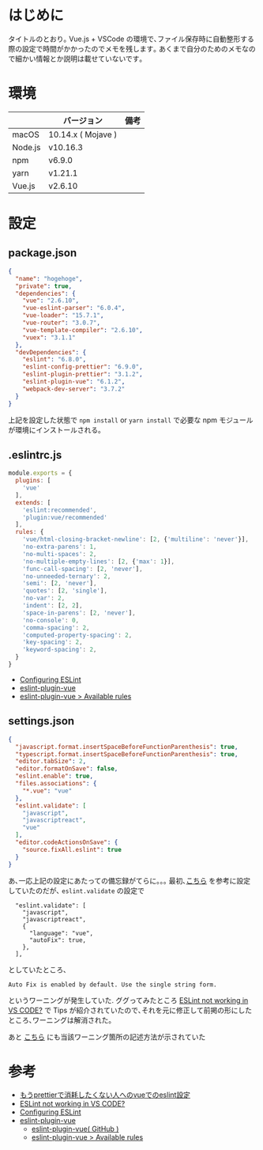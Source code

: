 # はじめに
タイトルのとおり｡
Vue.js + VSCode の環境で､ファイル保存時に自動整形する際の設定で時間がかかったのでメモを残します｡
あくまで自分のためのメモなので細かい情報とか説明は載せていないです｡

# 環境
|          | バージョン            | 備考 |
| -------- | ------------------ | --- |
| macOS    | 10.14.x ( Mojave ) |     |
| Node.js  | v10.16.3           |     |
| npm      | v6.9.0             |     |
| yarn     | v1.21.1            |     |
| Vue.js   | v2.6.10            |     |

# 設定
## package.json
```javascript:package.json
{
  "name": "hogehoge",
  "private": true,
  "dependencies": {
    "vue": "2.6.10",
    "vue-eslint-parser": "6.0.4",
    "vue-loader": "15.7.1",
    "vue-router": "3.0.7",
    "vue-template-compiler": "2.6.10",
    "vuex": "3.1.1"
  },
  "devDependencies": {
    "eslint": "6.8.0",
    "eslint-config-prettier": "6.9.0",
    "eslint-plugin-prettier": "3.1.2",
    "eslint-plugin-vue": "6.1.2",
    "webpack-dev-server": "3.7.2"
  }
}
```

上記を設定した状態で `npm install` or `yarn install` で必要な npm モジュールが環境にインストールされる｡


## .eslintrc.js
```javascript:.eslintrc.js
module.exports = {
  plugins: [
    'vue'
  ],
  extends: [
    'eslint:recommended',
    'plugin:vue/recommended'
  ],
  rules: {
    'vue/html-closing-bracket-newline': [2, {'multiline': 'never'}],
    'no-extra-parens': 1,
    'no-multi-spaces': 2,
    'no-multiple-empty-lines': [2, {'max': 1}],
    'func-call-spacing': [2, 'never'],
    'no-unneeded-ternary': 2,
    'semi': [2, 'never'],
    'quotes': [2, 'single'],
    'no-var': 2,
    'indent': [2, 2],
    'space-in-parens': [2, 'never'],
    'no-console': 0,
    'comma-spacing': 2,
    'computed-property-spacing': 2,
    'key-spacing': 2,
    'keyword-spacing': 2,
  }
}

```
* [Configuring ESLint](https://eslint.org/docs/user-guide/configuring)
* [eslint-plugin-vue](https://github.com/vuejs/eslint-plugin-vue)
* [eslint-plugin-vue > Available rules](https://eslint.vuejs.org/rules/)

## settings.json
```javascript:settings.json
{
  "javascript.format.insertSpaceBeforeFunctionParenthesis": true,
  "typescript.format.insertSpaceBeforeFunctionParenthesis": true,
  "editor.tabSize": 2,
  "editor.formatOnSave": false,
  "eslint.enable": true,
  "files.associations": {
    "*.vue": "vue"
  },
  "eslint.validate": [
    "javascript",
    "javascriptreact",
    "vue"
  ],
  "editor.codeActionsOnSave": {
    "source.fixAll.eslint": true
  }
}
```

あ､一応上記の設定にあたっての備忘録がてらに｡｡｡
最初､[こちら](https://qiita.com/diggy-mo/items/bb01bcb54237f16bb008) を参考に設定していたのだが､ `eslint.validate` の設定で

```javascript:ワーニング箇所
  "eslint.validate": [
    "javascript",
    "javascriptreact",
    {
      "language": "vue",
      "autoFix": true,
    },
  ],
```

としていたところ､

```
Auto Fix is enabled by default. Use the single string form.
```

というワーニングが発生していた.
ググってみたところ [ESLint not working in VS CODE?](https://dev.to/pixari/eslint-not-working-in-vs-code-5g4d) で Tips が紹介されていたので､それを元に修正して前掲の形にしたところ､ワーニングは解消された｡

あと [こちら](https://eslint.vuejs.org/user-guide/#editor-integrations) にも当該ワーニング箇所の記述方法が示されていた


# 参考
* [もうprettierで消耗したくない人へのvueでのeslint設定](https://qiita.com/diggy-mo/items/bb01bcb54237f16bb008)
* [ESLint not working in VS CODE?](https://dev.to/pixari/eslint-not-working-in-vs-code-5g4d)
* [Configuring ESLint](https://eslint.org/docs/user-guide/configuring)
* [eslint-plugin-vue](https://eslint.vuejs.org/)
    * [eslint-plugin-vue( GitHub )](https://github.com/vuejs/eslint-plugin-vue)
    * [eslint-plugin-vue > Available rules](https://eslint.vuejs.org/rules/)
